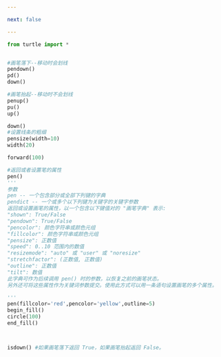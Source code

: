 ```yaml
---

next: false

---
```




<BlogInfo id="694" title="6.画笔的控制" author="白日梦想猿" pv=0 read_times=0 pre_cost_time="0分34秒" category="turtle学习" tag_list="['turtle学习']" create_time="2021.07.18 16:24:34" update_time="2021.07.18 16:32:54" />

```python
from turtle import *


#画笔落下--移动时会划线
pendown()
pd()
down()

#画笔抬起--移动时不会划线
penup()
pu()
up()

down()
#设置线条的粗细
pensize(width=10)
width(20)

forward(100)

#返回或者设置笔的属性
pen()
'''
参数
pen -- 一个包含部分或全部下列键的字典
pendict -- 一个或多个以下列键为关键字的关键字参数
返回或设置画笔的属性，以一个包含以下键值对的 "画笔字典" 表示:
"shown": True/False
"pendown": True/False
"pencolor": 颜色字符串或颜色元组
"fillcolor": 颜色字符串或颜色元组
"pensize": 正数值
"speed": 0..10 范围内的数值
"resizemode": "auto" 或 "user" 或 "noresize"
"stretchfactor": (正数值, 正数值)
"outline": 正数值
"tilt": 数值
此字典可作为后续调用 pen() 时的参数，以恢复之前的画笔状态。
另外还可将这些属性作为关键词参数提交。使用此方式可以用一条语句设置画笔的多个属性。

'''
pen(fillcolor='red',pencolor='yellow',outline=5)
begin_fill()
circle(100)
end_fill()



isdown() #如果画笔落下返回 True，如果画笔抬起返回 False。


```



<ActionBox />
